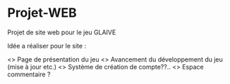 # Projet-WEB
Projet de site web pour le jeu GLAIVE

Idée a réaliser pour le site :

<> Page de présentation du jeu
<> Avancement du développement du jeu (mise à jour etc.)
<> Système de création de compte??.. 
<> Espace commentaire ?
